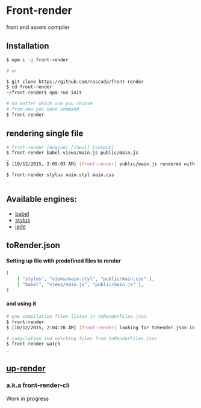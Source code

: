 # Front-render
front end assets compiler

## Installation

```sh
$ npm i -g front-render
```
```sh
# or
```
```sh
$ git clone https://github.com/rascada/front-render
$ cd front-render
~/front-render$ npm run init
```

```sh
# no matter which one you choose
# from now you have command
$ front-render
```

## rendering single file

```sh
# front-render [engine] [input] [output]
$ front-render babel views/main.js public/main.js
_
$ [10/12/2015, 2:09:03 AM] [front-render] public/main.js rendered with 'babel'

$ front-render stylus main.styl main.css
_
```

## Available engines:
- [babel](https://babeljs.io/)
- [stylus](https://learnboost.github.io/stylus/)
- [jade](http://jade-lang.com/)

## toRender.json

#### Setting up file with predefined files to render

```json
[
    [ "stylus", "views/main.styl", "public/main.css" ],
	[ "babel", "views/main.js", "public/main.js" ],
]
```

#### and using it

```sh
# one compilation files listen in toRenderFiles.json
$ front-render
$ [10/12/2015, 2:04:20 AM] [front-render] looking for toRender.json in working directory
```
```sh
# compilation and watching files from toRenderFiles.json
$ front-render watch
_
```

## [up-render](https://github.com/rascada/up-render)
### a.k.a front-render-cli
Work in progress
